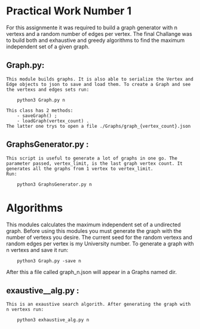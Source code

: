 # Practical Work Number 1

For this assignmente it was required to build a graph generator with n vertexs and a random number of edges per vertex. The final Challange was to build both and exhaustive and greedy algorithms to find the maximum independent set of a given graph.

## Graph.py:
    This module builds graphs. It is also able to serialize the Vertex and Edge objects to json to save and load them. To create a Graph and see the vertexs and edges sets run:
```
    python3 Graph.py n
```
    This class has 2 methods:
        - saveGraph() ;
        - loadGraph(vertex_count) .
    The latter one trys to open a file ./Graphs/graph_{vertex_count}.json 
## GraphsGenerator.py :
    This script is useful to generate a lot of graphs in one go. The parameter passed, vertex_limit, is the last graph vertex count. It generates all the graphs from 1 vertex to vertex_limit.
    Run:
```
    python3 GraphsGenerator.py n
```

# Algorithms
This modules calculates the maximum independent set of a undirected graph. 
Before using this modules you must generate the graph with the number of vertexs you desire.
The current seed for the random vertexs and random edges per vertex is my University number.
To generate a graph with n vertexs and save it run:
```
    python3 Graph.py -save n
```
After this a file called graph_n.json will appear in a Graphs named dir.

## exaustive__alg.py :
    This is an exaustive search algorith. After generating the graph with n vertexs run:
```
    python3 exhaustive_alg.py n
```

    
    


